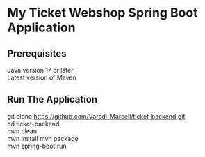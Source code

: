 # My Ticket Webshop Spring Boot Application  
## Prerequisites  
Java version 17 or later  
Latest version of Maven  
## Run The Application  
git clone https://github.com/Varadi-Marcell/ticket-backend.git  
cd ticket-backend  
mvn clean  
mvn install
mvn package  
mvn spring-boot:run
